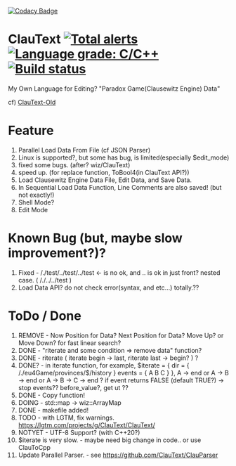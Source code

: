 [![Codacy Badge](https://api.codacy.com/project/badge/Grade/836839ad06e340f2aaa42b32aad03c19)](https://app.codacy.com/app/vztpv/ClauText?utm_source=github.com&utm_medium=referral&utm_content=ClauText/ClauText&utm_campaign=Badge_Grade_Dashboard)
# ClauText [![Total alerts](https://img.shields.io/lgtm/alerts/g/ClauText/ClauText.svg?logo=lgtm&logoWidth=18)](https://lgtm.com/projects/g/ClauText/ClauText/alerts/)[![Language grade: C/C++](https://img.shields.io/lgtm/grade/cpp/g/ClauText/ClauText.svg?logo=lgtm&logoWidth=18)](https://lgtm.com/projects/g/ClauText/ClauText/context:cpp)[![Build status](https://ci.appveyor.com/api/projects/status/f3o54347ns0a3xda?svg=true)](https://ci.appveyor.com/project/vztpv/clautext)


  My Own Language for Editing? "Paradox Game(Clausewitz Engine) Data"  
  
  cf) [ClauText-Old](https://github.com/vztpv/ClauText-Old)
# Feature
  1. Parallel Load Data From File (cf JSON Parser)
  2. Linux is supported?, but some has bug, is limited(especially $edit_mode)
  3. fixed some bugs. (after? wiz/ClauText)
  4. speed up. (for replace function, ToBool4(in ClauText API?))
  5. Load Clausewitz Engine Data File, Edit Data, and Save Data.
  6. In Sequential Load Data Function, Line Comments are also saved! (but not exactly!)
  7. Shell Mode?
  8. Edit Mode
# Known Bug (but, maybe slow improvement?)?
  1. Fixed -  /./test/../test/../test <- is no ok, and .. is ok in just front? nested case. ( /./../../test )
  2. Load Data API? do not check error(syntax, and etc...) totally.?? 
  
# ToDo / Done
  1. REMOVE - Now Position for Data? Next Position for Data? Move Up? or Move Down? for fast linear search?
  2. DONE - "riterate and some condition => remove data" function?
  3. DONE - riterate ( iterate begin -> last, riterate last -> begin? ) ?
  4. DONE? - in iterate function, for example, $iterate = { dir = { /./eu4Game/provinces/$/history } events = { A B C } },
        A -> end or A -> B -> end or A -> B -> C -> end ?   if event returns FALSE (default TRUE?) -> stop events??
        before_value?, get ut ??
  5. DONE - Copy function!
  6. DOING - std::map -> wiz::ArrayMap
  7. DONE - makefile added!
  8. TODO - with LGTM, fix warnings. https://lgtm.com/projects/g/ClauText/ClauText/
  9. NOTYET - UTF-8 Support? (with C++20?)
  10. $iterate is very slow. - maybe need big change in code.. or use ClauToCpp
  11. Update Parallel Parser. - see https://github.com/ClauText/ClauParser
